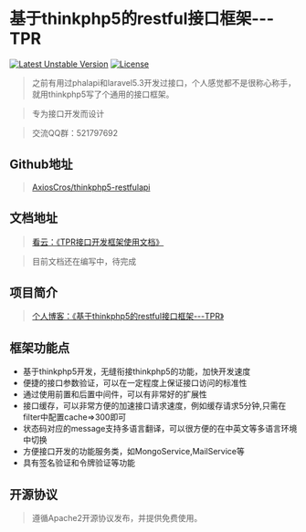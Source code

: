 基于thinkphp5的restful接口框架---TPR
===============

[![Latest Unstable Version](https://github.com/AxiosCros/thinkphp5-restfulapi/last_version.svg)](https://codeload.github.com/AxiosCros/thinkphp5-restfulapi/zip/master)
[![License](https://github.com/AxiosCros/thinkphp5-restfulapi/license.svg)](https://packagist.org/packages/laravel/framework)


> 之前有用过phalapi和laravel5.3开发过接口，个人感觉都不是很称心称手，就用thinkphp5写了个通用的接口框架。

> 专为接口开发而设计

> 交流QQ群：521797692

## Github地址
> [AxiosCros/thinkphp5-restfulapi](https://github.com/AxiosCros/thinkphp5-restfulapi.git)

## 文档地址
> [看云：《TPR接口开发框架使用文档》](http://www.kancloud.cn/axios/tpr)

> 目前文档还在编写中，待完成

## 项目简介
> [个人博客：《基于thinkphp5的restful接口框架---TPR》](https://hanxv.cn/archives/88.html)

## 框架功能点
* 基于thinkphp5开发，无缝衔接thinkphp5的功能，加快开发速度
* 便捷的接口参数验证，可以在一定程度上保证接口访问的标准性
* 通过使用前置和后置中间件，可以有非常好的扩展性
* 接口缓存，可以非常方便的加速接口请求速度，例如缓存请求5分钟,只需在filter中配置cache=>300即可
* 状态码对应的message支持多语言翻译，可以很方便的在中英文等多语言环境中切换
* 方便接口开发的功能服务类，如MongoService,MailService等
* 具有签名验证和令牌验证等功能

## 开源协议
> 遵循Apache2开源协议发布，并提供免费使用。